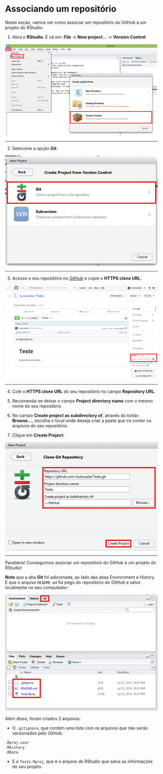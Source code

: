 
# Associando um repositório

Nesta seção, vamos ver como associar um repositório do GitHub à um projeto do RStudio.

1) Abra o **RStudio**. E vá em: **File** -> **New project...** -> **Version Control**:

![Capitulo2_Secao2_Figura1](figuras/Capitulo2_Secao2_Figura1.png)

***

2) Selecione a opção **Git**:

![Capitulo2_Secao2_Figura2](figuras/Capitulo2_Secao2_Figura2.png)

***

3) Acesse o seu repositório no [GitHub](https://github.com/) e copie o **HTTPS clone URL**:

![Capitulo2_Secao2_Figura3](figuras/Capitulo2_Secao2_Figura3.png)

***

4) Cole o **HTTPS clone URL** do seu repositório no campo **Repository URL**.

5) Recomenda-se deixar o campo **Project directory name** com o mesmo nome do seu repositório.

6) No campo **Create project as subdirectory of**, através do botão **Browse...**, escolha o local onde deseja criar a pasta que irá conter os arquivos do seu repositório.

7) Clique em **Create Project**:

![Capitulo2_Secao2_Figura4](figuras/Capitulo2_Secao2_Figura4.png)

***

Parabéns! Conseguimos associar um repositório do GitHub à um projeto do RStudio!

**Note** que a aba **Git** foi adicionada, ao lado das abas Environment e History. E que o arquivo ``README.md`` foi pego do repositório do GitHub e salvo localmente no seu computador:

![Capitulo2_Secao2_Figura5](figuras/Capitulo2_Secao2_Figura5.png)

Além disso, foram criados 2 arquivos:

* O ``.gitignore``, que contém uma lista com os arquivos que não serão versionados pelo GitHub:
```
.Rproj.user
.Rhistory
.RData
```

* E o ``Teste.Rproj``, que é o arquivo do RStudio que salva as informações do seu projeto.
